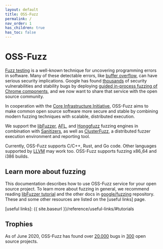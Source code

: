 ```yaml
---
layout: default
title: OSS-Fuzz
permalink: /
nav_order: 1
has_children: true
has_toc: false
---
```


# OSS-Fuzz

[Fuzz testing] is a well-known technique for uncovering programming errors in
software. Many of these detectable errors, like [buffer overflow], can have
serious security implications. Google has found [thousands] of security
vulnerabilities and stability bugs by deploying [guided in-process fuzzing of
Chrome components], and we now want to share that service with the open source
community.

[Fuzz testing]: https://en.wikipedia.org/wiki/Fuzz_testing
[buffer overflow]: https://en.wikipedia.org/wiki/Buffer_overflow
[thousands]: https://bugs.chromium.org/p/chromium/issues/list?q=label%3AStability-LibFuzzer%2CStability-AFL%20-status%3ADuplicate%2CWontFix&can=1
[guided in-process fuzzing of Chrome components]: https://security.googleblog.com/2016/08/guided-in-process-fuzzing-of-chrome.html

In cooperation with the [Core Infrastructure Initiative], OSS-Fuzz aims to make
common open source software more secure and stable by combining modern fuzzing
techniques with scalable, distributed execution.

[Core Infrastructure Initiative]: https://www.coreinfrastructure.org/

We support the [libFuzzer], [AFL], and [Honggfuzz] fuzzing engines in
combination with [Sanitizers], as well as [ClusterFuzz], a distributed fuzzer
execution environment and reporting tool.

[libFuzzer]: http://llvm.org/docs/LibFuzzer.html
[AFL]: https://lcamtuf.coredump.cx/afl/
[Honggfuzz]: https://github.com/google/honggfuzz
[Sanitizers]: https://github.com/google/sanitizers
[ClusterFuzz]: https://github.com/google/clusterfuzz

Currently, OSS-Fuzz supports C/C++, Rust, and Go code. Other languages supported
by [LLVM] may work too. OSS-Fuzz supports fuzzing x86_64 and i386 builds.

[LLVM]: http://llvm.org

## Learn more about fuzzing

This documentation describes how to use OSS-Fuzz service for your open source
project. To learn more about fuzzing in general, we recommend reading [libFuzzer
tutorial] and the other docs in [google/fuzzing] repository. These and some
other resources are listed on the [useful links] page.

[google/fuzzing]: https://github.com/google/fuzzing/tree/master/docs
[libFuzzer tutorial]: https://github.com/google/fuzzing/blob/master/tutorial/libFuzzerTutorial.md
[useful links]: {{ site.baseurl }}/reference/useful-links/#tutorials

## Trophies
As of June 2020, OSS-Fuzz has found over [20,000] bugs in [300] open source
projects.

[20,000]: https://bugs.chromium.org/p/oss-fuzz/issues/list?q=-status%3AWontFix%2CDuplicate%20-component%3AInfra&can=1
[300]: https://github.com/google/oss-fuzz/tree/master/projects
